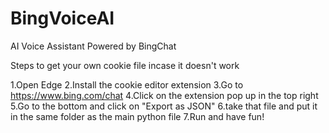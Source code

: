 # BingVoiceAI
AI Voice Assistant Powered by BingChat

Steps to get your own cookie file incase it doesn't work

1.Open Edge
2.Install the cookie editor extension
3.Go to https://www.bing.com/chat
4.Click on the extension pop up in the top right
5.Go to the bottom and click on "Export as JSON"
6.take that file and put it in the same folder as the main python file
7.Run and have fun!



